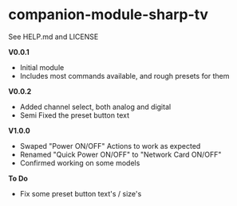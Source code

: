 # companion-module-sharp-tv
See HELP.md and LICENSE

**V0.0.1** 
* Initial module
* Includes most commands available, and rough presets for them

**V0.0.2**
* Added channel select, both analog and digital
* Semi Fixed the preset button text

**V1.0.0**
* Swaped "Power ON/OFF" Actions to work as expected
* Renamed "Quick Power ON/OFF" to "Network Card ON/OFF"
* Confirmed working on some models

**To Do**
* Fix some preset button text's / size's

